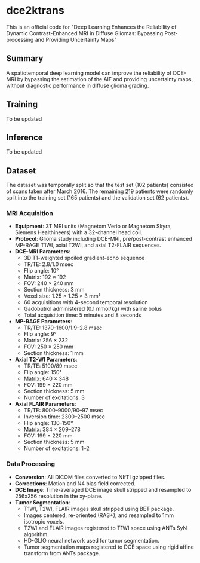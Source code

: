 # dce2ktrans
This is an official code for "Deep Learning Enhances the Reliability of Dynamic Contrast-Enhanced MRI in Diffuse Gliomas: Bypassing Post-processing and Providing Uncertainty Maps"

## Summary
A spatiotemporal deep learning model can improve the reliability of DCE-MRI by bypassing the estimation of the AIF and providing uncertainty maps, without diagnostic performance in diffuse glioma grading.

## Training
To be updated

## Inference
To be updated

## Dataset
The dataset was temporally split so that the test set (102 patients) consisted of scans taken after March 2016. The remaining 219 patients were randomly split into the training set (165 patients) and the validation set (62 patients).

### MRI Acquisition
- **Equipment**: 3T MRI units (Magnetom Verio or Magnetom Skyra, Siemens Healthineers) with a 32-channel head coil.
- **Protocol**: Glioma study including DCE-MRI, pre/post-contrast enhanced MP-RAGE T1WI, axial T2WI, and axial T2-FLAIR sequences.
- **DCE-MRI Parameters**: 
  - 3D T1-weighted spoiled gradient-echo sequence
  - TR/TE: 2.8/1.0 msec
  - Flip angle: 10°
  - Matrix: 192 × 192
  - FOV: 240 × 240 mm
  - Section thickness: 3 mm
  - Voxel size: 1.25 × 1.25 × 3 mm³
  - 60 acquisitions with 4-second temporal resolution
  - Gadobutrol administered (0.1 mmol/kg) with saline bolus
  - Total acquisition time: 5 minutes and 8 seconds
- **MP-RAGE Parameters**: 
  - TR/TE: 1370–1600/1.9–2.8 msec
  - Flip angle: 9°
  - Matrix: 256 × 232
  - FOV: 250 × 250 mm
  - Section thickness: 1 mm
- **Axial T2-WI Parameters**: 
  - TR/TE: 5100/89 msec
  - Flip angle: 150°
  - Matrix: 640 × 348
  - FOV: 199 × 220 mm
  - Section thickness: 5 mm
  - Number of excitations: 3
- **Axial FLAIR Parameters**: 
  - TR/TE: 8000–9000/90–97 msec
  - Inversion time: 2300–2500 msec
  - Flip angle: 130–150°
  - Matrix: 384 × 209–278
  - FOV: 199 × 220 mm
  - Section thickness: 5 mm
  - Number of excitations: 1–2

### Data Processing
- **Conversion**: All DICOM files converted to NIfTI gzipped files.
- **Corrections**: Motion and N4 bias field corrected.
- **DCE Image**: Time-averaged DCE image skull stripped and resampled to 256x256 resolution in the xy-plane.
- **Tumor Segmentation**: 
  - T1WI, T2WI, FLAIR images skull stripped using BET package.
  - Images centered, re-oriented (RAS+), and resampled to 1mm isotropic voxels.
  - T2WI and FLAIR images registered to T1WI space using ANTs SyN algorithm.
  - HD-GLIO neural network used for tumor segmentation.
  - Tumor segmentation maps registered to DCE space using rigid affine transform from ANTs package.